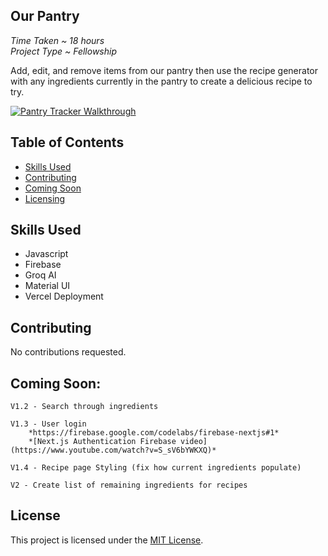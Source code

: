 ## Our Pantry
*Time Taken ~ 18 hours*<br/>
*Project Type ~ Fellowship*

Add, edit, and remove items from our pantry then use the recipe generator with any ingredients currently in the pantry to create a delicious recipe to try.

[![Pantry Tracker Walkthrough](https://img.youtube.com/vi/QW0GLhunAM4/0.jpg)](https://www.youtube.com/watch?v=QW0GLhunAM4)

## Table of Contents
- [Skills Used](#skills-used)
- [Contributing](#contributing)
- [Coming Soon](#coming-soon)
- [Licensing](#licensing)

## Skills Used

- Javascript
- Firebase
- Groq AI
- Material UI
- Vercel Deployment

## Contributing

No contributions requested.

## Coming Soon:

    V1.2 - Search through ingredients
    
    V1.3 - User login
        *https://firebase.google.com/codelabs/firebase-nextjs#1*
        *[Next.js Authentication Firebase video](https://www.youtube.com/watch?v=S_sV6bYWKXQ)*
        
    V1.4 - Recipe page Styling (fix how current ingredients populate)

    V2 - Create list of remaining ingredients for recipes

## License
This project is licensed under the [MIT License](LICENSE).
